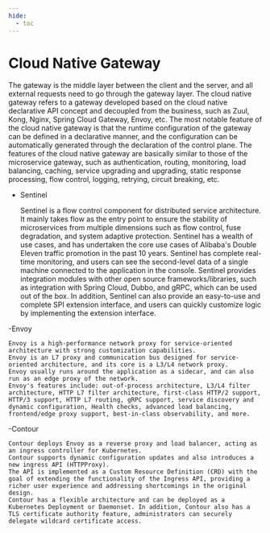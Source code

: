 ```yaml
---
hide:
  - toc
---
```


# Cloud Native Gateway

The gateway is the middle layer between the client and the server, and all external requests need to go through the gateway layer.
The cloud native gateway refers to a gateway developed based on the cloud native declarative API concept and decoupled from the business, such as Zuul, Kong, Nginx, Spring Cloud Gateway, Envoy, etc.
The most notable feature of the cloud native gateway is that the runtime configuration of the gateway can be defined in a declarative manner, and the configuration can be automatically generated through the declaration of the control plane.
The features of the cloud native gateway are basically similar to those of the microservice gateway, such as authentication, routing, monitoring, load balancing, caching, service upgrading and upgrading, static response processing, flow control, logging, retrying, circuit breaking, etc.

- Sentinel

    Sentinel is a flow control component for distributed service architecture. It mainly takes flow as the entry point to ensure the stability of microservices from multiple dimensions such as flow control, fuse degradation, and system adaptive protection.
    Sentinel has a wealth of use cases, and has undertaken the core use cases of Alibaba's Double Eleven traffic promotion in the past 10 years. Sentinel has complete real-time monitoring, and users can see the second-level data of a single machine connected to the application in the console.
    Sentinel provides integration modules with other open source frameworks/libraries, such as integration with Spring Cloud, Dubbo, and gRPC, which can be used out of the box.
    In addition, Sentinel can also provide an easy-to-use and complete SPI extension interface, and users can quickly customize logic by implementing the extension interface.

-Envoy

    Envoy is a high-performance network proxy for service-oriented architecture with strong customization capabilities.
    Envoy is an L7 proxy and communication bus designed for service-oriented architecture, and its core is a L3/L4 network proxy.
    Envoy usually runs around the application as a sidecar, and can also run as an edge proxy of the network.
    Envoy's features include: out-of-process architecture, L3/L4 filter architecture, HTTP L7 filter architecture, first-class HTTP/2 support, HTTP/3 support, HTTP L7 routing, gRPC support, service discovery and dynamic configuration, Health checks, advanced load balancing, frontend/edge proxy support, best-in-class observability, and more.

-Contour

    Contour deploys Envoy as a reverse proxy and load balancer, acting as an ingress controller for Kubernetes.
    Contour supports dynamic configuration updates and also introduces a new ingress API (HTTPProxy).
    The API is implemented as a Custom Resource Definition (CRD) with the goal of extending the functionality of the Ingress API, providing a richer user experience and addressing shortcomings in the original design.
    Contour has a flexible architecture and can be deployed as a Kubernetes Deployment or Daemonset. In addition, Contour also has a TLS certificate authority feature, administrators can securely delegate wildcard certificate access.
